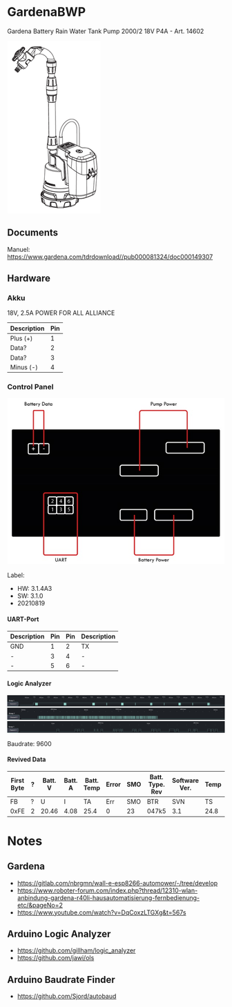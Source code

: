 # GardenaBWP
Gardena Battery Rain Water Tank Pump 2000/2 18V P4A - Art. 14602

![Gardena Battery Rain Water Tank Pump 2000/2](Documentation/2022-04-25_Gardena-2000-2.png)

## Documents
Manuel: https://www.gardena.com/tdrdownload//pub000081324/doc000149307

## Hardware
### Akku
18V, 2.5A POWER FOR ALL ALLIANCE

| Description | Pin |
| --- | --- |
| Plus (+) | 1 |
| Data? | 2 |
| Data? | 3 |
| Minus (-) | 4 |


### Control Panel
![Schematic](Documentation/2022-04-25_Schematic.jpg)

Label:
- HW: 3.1.4A3
- SW: 3.1.0
- 20210819

#### UART-Port
| Description | Pin | Pin | Description |
| --- | --- | --- | --- |
| GND | 1 | 2 | TX |
| - | 3 | 4 | - |
| - | 5 | 6 | - |

#### Logic Analyzer
![OLS](Documentation/2022-04-24_la-1.png)
![OLS](Documentation/2022-04-24_la-2.png)
![OLS](Documentation/2022-04-24_la-3.png)

Baudrate: 9600

#### Revived Data
| First Byte | ? | Batt. V | Batt. A | Batt. Temp | Error | SMO | Batt. Type. Rev | Software Ver. | Temp | Batt. Type | Auto Incremental | Checksum | Last Byte |
| --- | --- | --- | --- | --- | --- | --- | --- | --- | --- | --- | --- | --- | --- | 
| FB | ? | U | I | TA | Err | SMO | BTR | SVN | TS | BT | AI | CS | LB |
| 0xFE | 2 | 20.46 | 4.08 | 25.4 | 0 | 23 | 047k5 | 3.1 | 24.8 | 3_1 | 2100 | 0x3B | 0xFD |

# Notes
## Gardena
- https://gitlab.com/nbrgmn/wall-e-esp8266-automower/-/tree/develop
- https://www.roboter-forum.com/index.php?thread/12310-wlan-anbindung-gardena-r40li-hausautomatisierung-fernbedienung-etc/&pageNo=2
- https://www.youtube.com/watch?v=DqCoxzLTGXg&t=567s

## Arduino Logic Analyzer
- https://github.com/gillham/logic_analyzer
- https://github.com/jawi/ols

## Arduino Baudrate Finder
- https://github.com/Sjord/autobaud
